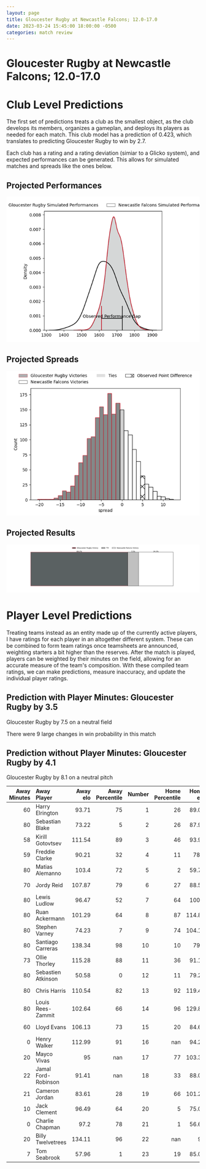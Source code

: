 ```yaml
---  
layout: page  
title: Gloucester Rugby at Newcastle Falcons; 12.0-17.0  
date: 2023-03-24 15:45:00 18:00:00 -0500  
categories: match review  
---
```

# Gloucester Rugby at Newcastle Falcons; 12.0-17.0

# Club Level Predictions


The first set of predictions treats a club as the smallest object, as the club develops its members, organizes a gameplan, and deploys its players as needed for each match. This club model has a prediction of 0.423, which translates to predicting Gloucester Rugby to win by 2.7.

Each club has a rating and a rating deviation (simiar to a Glicko system), and expected performances can be generated. This allows for simulated matches and spreads like the ones below.
## Projected Performances


![Projected Performances](plots/performances_2023-03-24-NewcastleFalcons-GloucesterRugby.png)
## Projected Spreads


![Projected Spreads](plots/spreads_2023-03-24-NewcastleFalcons-GloucesterRugby.png)
## Projected Results


![Projected Results](plots/resultbar_2023-03-24-NewcastleFalcons-GloucesterRugby.png)
# Player Level Predictions


Treating teams instead as an entity made up of the currently active players, I have ratings for each player in an altogether different system. These can be combined to form team ratings once teamsheets are announced, weighting starters a bit higher than the reserves. After the match is played, players can be weighted by their minutes on the field, allowing for an accurate measure of the team's composition. With these compiled team ratings, we can make predictions, measure inaccuracy, and update the individual player ratings.
## Prediction with Player Minutes: Gloucester Rugby by 3.5


Gloucester Rugby by 7.5 on a neutral field

There were 9 large changes in win probability in this match
## Prediction without Player Minutes: Gloucester Rugby by 4.1


Gloucester Rugby by 8.1 on a neutral pitch



|   Away Minutes | Away Player         |   Away elo |   Away Percentile |   Number |   Home Percentile |   Home elo | Home Player         |   Home Minutes |
|---------------:|:--------------------|-----------:|------------------:|---------:|------------------:|-----------:|:--------------------|---------------:|
|             60 | Harry Elrington     |      93.71 |                75 |        1 |                26 |      89.04 | Adam Brocklebank    |             55 |
|             80 | Sebastian Blake     |      73.22 |                 5 |        2 |                26 |      87.96 | Jamie Blamire       |             36 |
|             58 | Kirill Gotovtsev    |     111.54 |                89 |        3 |                46 |      93.95 | Richard Palframan   |             80 |
|             59 | Freddie Clarke      |      90.21 |                32 |        4 |                11 |      78.8  | Greg Peterson       |             80 |
|             80 | Matias Alemanno     |     103.4  |                72 |        5 |                 2 |      59.76 | Sebastian de Chaves |             80 |
|             70 | Jordy Reid          |     107.87 |                79 |        6 |                27 |      88.53 | Pedro Rubiolo       |             65 |
|             80 | Lewis Ludlow        |      96.47 |                52 |        7 |                64 |     100.5  | Callum Chick        |             80 |
|             80 | Ruan Ackermann      |     101.29 |                64 |        8 |                87 |     114.89 | Carl Fearns         |             34 |
|             80 | Stephen Varney      |      74.23 |                 7 |        9 |                74 |     104.16 | Michael Young       |             71 |
|             80 | Santiago Carreras   |     138.34 |                98 |       10 |                10 |      79.4  | Brett Connon        |             80 |
|             73 | Ollie Thorley       |     115.28 |                88 |       11 |                36 |      91.13 | Mateo Carreras      |             80 |
|             80 | Sebastien Atkinson  |      50.58 |                 0 |       12 |                11 |      79.26 | Matias Orlando      |             32 |
|             80 | Chris Harris        |     110.54 |                82 |       13 |                92 |     119.48 | Matias Moroni       |             80 |
|             80 | Louis Rees-Zammit   |     102.64 |                66 |       14 |                96 |     129.85 | Adam Radwan         |             80 |
|             60 | Lloyd Evans         |     106.13 |                73 |       15 |                20 |      84.64 | Elliott Obatoyinbo  |             80 |
|              0 | Henry Walker        |     112.99 |                91 |       16 |               nan |      94.25 | Ollie Fletcher      |             44 |
|             20 | Mayco Vivas         |      95    |               nan |       17 |                77 |     103.38 | Logovi'i Mulipola   |             25 |
|             22 | Jamal Ford-Robinson |      91.41 |               nan |       18 |                33 |      88.07 | Mark Tampin         |             46 |
|             21 | Cameron Jordan      |      83.61 |                28 |       19 |                66 |     101.27 | Freddie Lockwood    |             15 |
|             10 | Jack Clement        |      96.49 |                64 |       20 |                 5 |      75.04 | Tom Marshall        |              0 |
|              0 | Charlie Chapman     |      97.2  |                78 |       21 |                 1 |      56.63 | Sam Stuart          |              9 |
|             20 | Billy Twelvetrees   |     134.11 |                96 |       22 |               nan |      95    | Josh Thomas         |              0 |
|              7 | Tom Seabrook        |      57.96 |                 1 |       23 |                19 |      85.09 | Ben Stevenson       |             48 |

